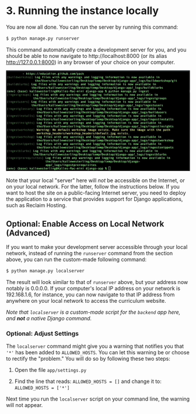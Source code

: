 # 3. Running the instance locally

You are now all done. You can run the server by running this command:

```sh
$ python manage.py runserver
```

This command automatically create a development server for you, and you should be able to now navigate to http://localhost:8000 (or its alias http://127.0.0.1:8000) in any browser of your choice on your computer.

![Animated GIF showing the process following entering the `ingest` command.](images/10-runserver.gif)

Note that your local "server" here will _not_ be accessible on the Internet, or on your local network. For the latter, follow the instructions below. If you want to host the site on a public-facing Internet server, you need to deploy the application to a service that provides support for Django applications, such as Reclaim Hosting.

## Optional: Enable Access on Local Network (Advanced)

If you want to make your development server accessible through your local network, instead of running the `runserver` command from the section above, you can run the custom-made following command:

```sh
$ python manage.py localserver
```

The result will look similar to that of `runserver` above, but your address now notably is 0.0.0.0. If your computer's local IP address on your network is 192.168.1.6, for instance, you can now navigate to that IP address from anywhere on your local network to access the curriculum website.

_Note that `localserver` is a custom-made script for the `backend` app here, and **not** a native Django command._

### Optional: Adjust Settings

The `localserver` command might give you a warning that notifies you that `'*'` has been added to `ALLOWED_HOSTS`. You can let this warning be or choose to rectify the "problem." You will do so by following these two steps:

1. Open the file `app/settings.py`

2. Find the line that reads: ```ALLOWED_HOSTS = []``` and change it to: ```ALLOWED_HOSTS = ['*']```

Next time you run the `localserver` script on your command line, the warning will not appear.